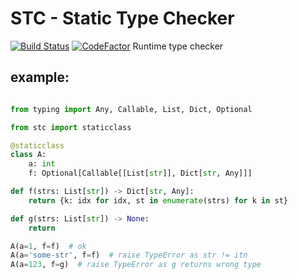 
# STC - Static Type Checker

[![Build Status](https://travis-ci.org/moff4/stc.svg?branch=master)](https://travis-ci.org/moff4/stc)
[![CodeFactor](https://www.codefactor.io/repository/github/moff4/stc/badge)](https://www.codefactor.io/repository/github/moff4/stc)
Runtime type checker

## example:

```python

from typing import Any, Callable, List, Dict, Optional

from stc import staticclass

@staticclass
class A:
    a: int
    f: Optional[Callable[[List[str]], Dict[str, Any]]]

def f(strs: List[str]) -> Dict[str, Any]:
    return {k: idx for idx, st in enumerate(strs) for k in st}

def g(strs: List[str]) -> None:
    return

A(a=1, f=f)  # ok
A(a='some-str', f=f)  # raise TypeError as str != itn
A(a=123, f=g)  # raise TypeError as g returns wrong type

```